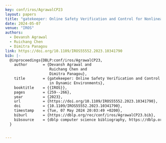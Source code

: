 ```yaml
---
key: conf/iros/AgrawalCP23
layout: papers
title: "gatekeeper: Online Safety Verification and Control for Nonlinear Systems in Dynamic Environments."
date: 2024-05-07
venue: "IROS"
authors:
  - Devansh Agrawal
  - Ruichang Chen
  - Dimitra Panagou
link: https://doi.org/10.1109/IROS55552.2023.10341790
bib: |-
  @inproceedings{DBLP:conf/iros/AgrawalCP23,
    author       = {Devansh Agrawal and
                    Ruichang Chen and
                    Dimitra Panagou},
    title        = {gatekeeper: Online Safety Verification and Control for Nonlinear Systems
                    in Dynamic Environments},
    booktitle    = {{IROS}},
    pages        = {259--266},
    year         = {2023},
    url          = {https://doi.org/10.1109/IROS55552.2023.10341790},
    doi          = {10.1109/IROS55552.2023.10341790},
    timestamp    = {Tue, 07 May 2024 20:03:49 +0200},
    biburl       = {https://dblp.org/rec/conf/iros/AgrawalCP23.bib},
    bibsource    = {dblp computer science bibliography, https://dblp.org}
  }


---
```

